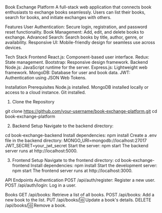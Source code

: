 Book Exchange Platform
A full-stack web application that connects book enthusiasts to exchange books seamlessly. Users can list their books, search for books, and initiate exchanges with others.

Features
User Authentication: Secure login, registration, and password reset functionality.
Book Management: Add, edit, and delete books to exchange.
Advanced Search: Search books by title, author, genre, or availability.
Responsive UI: Mobile-friendly design for seamless use across devices.

Tech Stack
Frontend
React.js: Component-based user interface.
Redux: State management.
Bootstrap: Responsive design framework.
Backend
Node.js: JavaScript runtime for the server.
Express.js: Lightweight web framework.
MongoDB: Database for user and book data.
JWT: Authentication using JSON Web Tokens.

Installation
Prerequisites
Node.js installed.
MongoDB installed locally or access to a cloud instance.
Git installed.

1. Clone the Repository
   
git clone https://github.com/your-username/book-exchange-platform.git
cd book-exchange-platform

2. Backend Setup
Navigate to the backend directory:

cd book-exchange-backend
Install dependencies:
npm install
Create a .env file in the backend directory:
MONGO_URI=mongodb://localhost:27017
JWT_SECRET=your_jwt_secret
Start the server:
npm start
The backend server runs at http://localhost:5000.

3. Frontend Setup
Navigate to the frontend directory:
cd book-exchange-frontend
Install dependencies:
npm install
Start the development server:
npm start
The frontend server runs at http://localhost:3000.

API Endpoints
Authentication
POST /api/auth/register: Register a new user.
POST /api/auth/login: Log in a user.

Books
GET /api/books: Retrieve a list of all books.
POST /api/books: Add a new book to the list.
PUT /api/books/:id: Update a book's details.
DELETE /api/books/:id: Remove a book.
